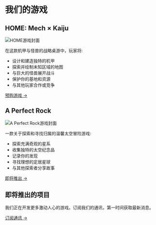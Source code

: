 # 我们的游戏

## HOME: Mech × Kaiju
![HOME游戏封面](/assets/home-cover.jpg)

在这款机甲与怪兽的战略桌游中，玩家将:
- 设计和建造独特的机甲
- 探索并绘制未知区域的地图
- 与巨大的怪兽展开战斗
- 保护你的基地和资源
- 与其他玩家合作或竞争

[预购游戏 →](https://store.deepdarkgames.com/home)

## A Perfect Rock
![A Perfect Rock游戏封面](/assets/perfect-rock-cover.jpg)

一款关于探索和寻找归属的温馨太空冒险游戏:
- 探索充满奇观的星系
- 收集独特的太空纪念品
- 记录你的发现
- 寻找理想的定居星球
- 与其他探索者分享故事

[即将推出 →](https://store.deepdarkgames.com/perfect-rock)

## 即将推出的项目

我们正在开发更多激动人心的游戏。订阅我们的通讯，第一时间获取最新消息。

[订阅通讯 →](#newsletter) 